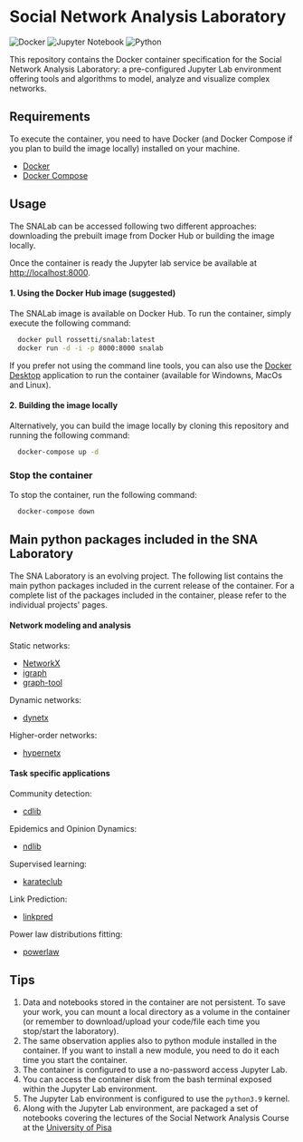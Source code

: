 # Social Network Analysis Laboratory

![Docker](https://img.shields.io/badge/docker-%230db7ed.svg?style=for-the-badge&logo=docker&logoColor=white)
![Jupyter Notebook](https://img.shields.io/badge/jupyter-%23FA0F00.svg?style=for-the-badge&logo=jupyter&logoColor=white)
![Python](https://img.shields.io/badge/python-3670A0?style=for-the-badge&logo=python&logoColor=ffdd54)


This repository contains the Docker container specification for the Social Network Analysis Laboratory: a pre-configured Jupyter Lab environment offering tools and algorithms to model, analyze and visualize complex networks.

## Requirements

To execute the container, you need to have Docker (and Docker Compose if you plan to build the image locally) installed on your machine. 

- [Docker](https://www.docker.com/)
- [Docker Compose](https://docs.docker.com/compose/)

## Usage 

The SNALab can be accessed following two different approaches: downloading the prebuilt image from Docker Hub or building the image locally.

Once the container is ready the Jupyter lab service be available at [http://localhost:8000](http://localhost:8000).

#### 1. Using the Docker Hub image (suggested)

The SNALab image is available on Docker Hub. To run the container, simply execute the following command:

```bash
  docker pull rossetti/snalab:latest
  docker run -d -i -p 8000:8000 snalab
```

If you prefer not using the command line tools, you can also use the [Docker Desktop](https://www.docker.com/products/docker-desktop/) application to run the container (available for Windowns, MacOs and Linux).

#### 2. Building the image locally

Alternatively, you can build the image locally by cloning this repository and running the following command:

```bash
  docker-compose up -d
```

### Stop the container

To stop the container, run the following command:

```bash
  docker-compose down
```

## Main python packages included in the SNA Laboratory

The SNA Laboratory is an evolving project. The following list contains the main python packages included in the current release of the container.
For a complete list of the packages included in the container, please refer to the individual projects' pages.

#### Network modeling and analysis

Static networks:
- [NetworkX](https://networkx.org/)
- [igraph](https://igraph.org/python/)
- [graph-tool](https://graph-tool.skewed.de/)

Dynamic networks:
- [dynetx](https://dynetx.readthedocs.io/en/latest/)

Higher-order networks:
- [hypernetx](https://hypernetx.readthedocs.io/en/latest/)

#### Task specific applications

Community detection:
- [cdlib](https://cdlib.readthedocs.io/en/latest/)

Epidemics and Opinion Dynamics:
- [ndlib](https://ndlib.readthedocs.io/en/latest/)

Supervised learning:
- [karateclub](https://karateclub.readthedocs.io/en/latest/)

Link Prediction:
- [linkpred](https://linkpred.readthedocs.io/en/latest/)

Power law distributions fitting:
- [powerlaw](https://pypi.org/project/powerlaw/)

## Tips

1. Data and notebooks stored in the container are not persistent. To save your work, you can mount a local directory as a volume in the container (or remember to download/upload your code/file each time you stop/start the laboratory). 
2. The same observation applies also to python module installed in the container. If you want to install a new module, you need to do it each time you start the container.
3. The container is configured to use a no-password access Jupyter Lab.
4. You can access the container disk from the bash terminal exposed within the Jupyter Lab environment. 
5. The Jupyter Lab environment is configured to use the `python3.9` kernel.
6. Along with the Jupyter Lab environment, are packaged a set of notebooks covering the lectures of the Social Network Analysis Course at the [University of Pisa](https://github.com/sna-unipi)





